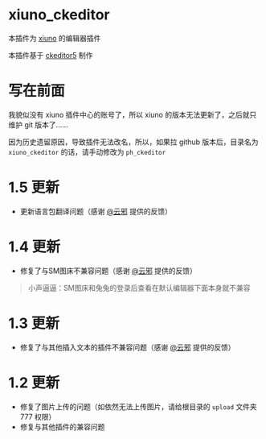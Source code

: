 # xiuno_ckeditor
本插件为 [xiuno](http://bbs.xiuno.com) 的编辑器插件

本插件基于 [ckeditor5](https://ckeditor.com) 制作

# 写在前面
我貌似没有 xiuno 插件中心的账号了，所以 xiuno 的版本无法更新了，之后就只维护 git 版本了……

因为历史遗留原因，导致插件无法改名，所以，如果拉 github 版本后，目录名为 `xiuno_ckeditor` 的话，请手动修改为 `ph_ckeditor`

# 1.5 更新
* 更新语言包翻译问题（感谢 [@云邪](https://x.zhong.lu) 提供的反馈）

# 1.4 更新
* 修复了与SM图床不兼容问题（感谢 [@云邪](https://x.zhong.lu) 提供的反馈）
> 小声逼逼：SM图床和兔兔的登录后查看在默认编辑器下面本身就不兼容

# 1.3 更新
* 修复了与其他插入文本的插件不兼容问题（感谢 [@云邪](https://x.zhong.lu) 提供的反馈）

# 1.2 更新
* 修复了图片上传的问题（如依然无法上传图片，请给根目录的 `upload` 文件夹 777 权限）
* 修复与其他插件的兼容问题